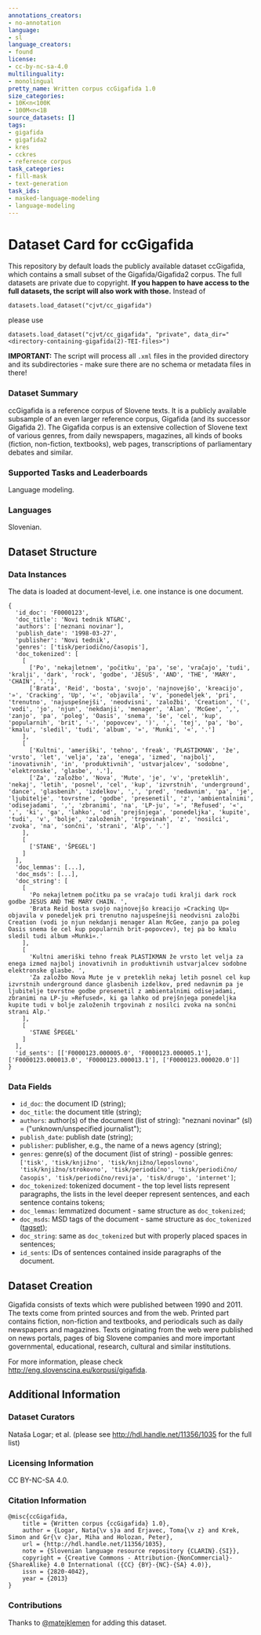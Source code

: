 ```yaml
---
annotations_creators:
- no-annotation
language:
- sl
language_creators:
- found
license:
- cc-by-nc-sa-4.0
multilinguality:
- monolingual
pretty_name: Written corpus ccGigafida 1.0
size_categories:
- 10K<n<100K
- 100M<n<1B
source_datasets: []
tags:
- gigafida
- gigafida2
- kres
- cckres
- reference corpus
task_categories:
- fill-mask
- text-generation
task_ids:
- masked-language-modeling
- language-modeling
---
```


# Dataset Card for ccGigafida

This repository by default loads the publicly available dataset ccGigafida, which contains a small subset of the Gigafida/Gigafida2 corpus. 
The full datasets are private due to copyright. **If you happen to have access to the full datasets, the script will also work with those.**
Instead of  
```
datasets.load_dataset("cjvt/cc_gigafida")
```  
please use  
```
datasets.load_dataset("cjvt/cc_gigafida", "private", data_dir="<directory-containing-gigafida(2)-TEI-files>")
```  

**IMPORTANT:** The script will process all `.xml` files in the provided directory and its subdirectories - make sure there are no schema or metadata files in there!  


### Dataset Summary

ccGigafida is a reference corpus of Slovene texts. It is a publicly available subsample of an even larger reference corpus, Gigafida (and its successor Gigafida 2). 
The Gigafida corpus is an extensive collection of Slovene text of various genres, from daily newspapers, magazines, all kinds of books (fiction, non-fiction, textbooks), 
web pages, transcriptions of parliamentary debates and similar.

### Supported Tasks and Leaderboards

Language modeling.

### Languages

Slovenian.

## Dataset Structure

### Data Instances

The data is loaded at document-level, i.e. one instance is one document.
```
{
  'id_doc': 'F0000123',
  'doc_title': 'Novi tednik NT&RC',
  'authors': ['neznani novinar'],
  'publish_date': '1998-03-27',
  'publisher': 'Novi tednik',
  'genres': ['tisk/periodično/časopis'],
  'doc_tokenized': [
    [
      ['Po', 'nekajletnem', 'počitku', 'pa', 'se', 'vračajo', 'tudi', 'kralji', 'dark', 'rock', 'godbe', 'JESUS', 'AND', 'THE', 'MARY', 'CHAIN', '.'],
      ['Brata', 'Reid', 'bosta', 'svojo', 'najnovejšo', 'kreacijo', '»', 'Cracking', 'Up', '«', 'objavila', 'v', 'ponedeljek', 'pri', 'trenutno', 'najuspešnejši', 'neodvisni', 'založbi', 'Creation', '(', 'vodi', 'jo', 'njun', 'nekdanji', 'menager', 'Alan', 'McGee', ',', 'zanjo', 'pa', 'poleg', 'Oasis', 'snema', 'še', 'cel', 'kup', 'popularnih', 'brit', '-', 'popovcev', ')', ',', 'tej', 'pa', 'bo', 'kmalu', 'sledil', 'tudi', 'album', '»', 'Munki', '«', '.']
    ],
    [
      ['Kultni', 'ameriški', 'tehno', 'freak', 'PLASTIKMAN', 'že', 'vrsto', 'let', 'velja', 'za', 'enega', 'izmed', 'najbolj', 'inovativnih', 'in', 'produktivnih', 'ustvarjalcev', 'sodobne', 'elektronske', 'glasbe', '.'],
      ['Za', 'založbo', 'Nova', 'Mute', 'je', 'v', 'preteklih', 'nekaj', 'letih', 'posnel', 'cel', 'kup', 'izvrstnih', 'underground', 'dance', 'glasbenih', 'izdelkov', ',', 'pred', 'nedavnim', 'pa', 'je', 'ljubitelje', 'tovrstne', 'godbe', 'presenetil', 'z', 'ambientalnimi', 'odisejadami', ',', 'zbranimi', 'na', 'LP-ju', '»', 'Refused', '«', ',', 'ki', 'ga', 'lahko', 'od', 'prejšnjega', 'ponedeljka', 'kupite', 'tudi', 'v', 'bolje', 'založenih', 'trgovinah', 'z', 'nosilci', 'zvoka', 'na', 'sončni', 'strani', 'Alp', '.']
    ],
    [
      ['STANE', 'ŠPEGEL']
    ]
  ],
  'doc_lemmas': [...],
  'doc_msds': [...],
  'doc_string': [
    [
      'Po nekajletnem počitku pa se vračajo tudi kralji dark rock godbe JESUS AND THE MARY CHAIN. ',
      'Brata Reid bosta svojo najnovejšo kreacijo »Cracking Up« objavila v ponedeljek pri trenutno najuspešnejši neodvisni založbi Creation (vodi jo njun nekdanji menager Alan McGee, zanjo pa poleg Oasis snema še cel kup popularnih brit-popovcev), tej pa bo kmalu sledil tudi album »Munki«.'
    ],
    [
      'Kultni ameriški tehno freak PLASTIKMAN že vrsto let velja za enega izmed najbolj inovativnih in produktivnih ustvarjalcev sodobne elektronske glasbe. ',
      'Za založbo Nova Mute je v preteklih nekaj letih posnel cel kup izvrstnih underground dance glasbenih izdelkov, pred nedavnim pa je ljubitelje tovrstne godbe presenetil z ambientalnimi odisejadami, zbranimi na LP-ju »Refused«, ki ga lahko od prejšnjega ponedeljka kupite tudi v bolje založenih trgovinah z nosilci zvoka na sončni strani Alp.'
    ],
    [
      'STANE ŠPEGEL'
    ]
  ],
  'id_sents': [['F0000123.000005.0', 'F0000123.000005.1'], ['F0000123.000013.0', 'F0000123.000013.1'], ['F0000123.000020.0']]
}
```


### Data Fields

- `id_doc`: the document ID (string); 
- `doc_title`: the document title (string);
- `authors`: author(s) of the document (list of string): "neznani novinar" (sl) = ("unknown/unspecified journalist");
- `publish_date`: publish date (string);
- `publisher`: publisher, e.g., the name of a news agency (string);
- `genres`: genre(s) of the document (list of string) - possible genres: `['tisk', 'tisk/knjižno', 'tisk/knjižno/leposlovno', 'tisk/knjižno/strokovno', 'tisk/periodično', 'tisk/periodično/časopis', 'tisk/periodično/revija', 'tisk/drugo', 'internet']`;
- `doc_tokenized`: tokenized document - the top level lists represent paragraphs, the lists in the level deeper represent sentences, and each sentence contains tokens;
- `doc_lemmas`: lemmatized document - same structure as `doc_tokenized`;
- `doc_msds`: MSD tags of the document - same structure as `doc_tokenized` ([tagset](http://nl.ijs.si/ME/V6/msd/html/msd-sl.html));
- `doc_string`: same as `doc_tokenized` but with properly placed spaces in sentences;
- `id_sents`: IDs of sentences contained inside paragraphs of the document.   

## Dataset Creation

Gigafida consists of texts which were published between 1990 and 2011. The texts come from printed sources and from the web. 
Printed part contains fiction, non-fiction and textbooks, and periodicals such as daily newspapers and magazines. 
Texts originating from the web were published on news portals, pages of big Slovene companies and more important governmental, 
educational, research, cultural and similar institutions.  

For more information, please check http://eng.slovenscina.eu/korpusi/gigafida.

## Additional Information

### Dataset Curators

Nataša Logar; et al. (please see http://hdl.handle.net/11356/1035 for the full list)

### Licensing Information

CC BY-NC-SA 4.0.

### Citation Information

```
@misc{ccGigafida,
    title = {Written corpus {ccGigafida} 1.0},
    author = {Logar, Nata{\v s}a and Erjavec, Toma{\v z} and Krek, Simon and Gr{\v c}ar, Miha and Holozan, Peter},
    url = {http://hdl.handle.net/11356/1035},
    note = {Slovenian language resource repository {CLARIN}.{SI}},
    copyright = {Creative Commons - Attribution-{NonCommercial}-{ShareAlike} 4.0 International ({CC} {BY}-{NC}-{SA} 4.0)},
    issn = {2820-4042},
    year = {2013}
}
```

### Contributions

Thanks to [@matejklemen](https://github.com/matejklemen) for adding this dataset.
